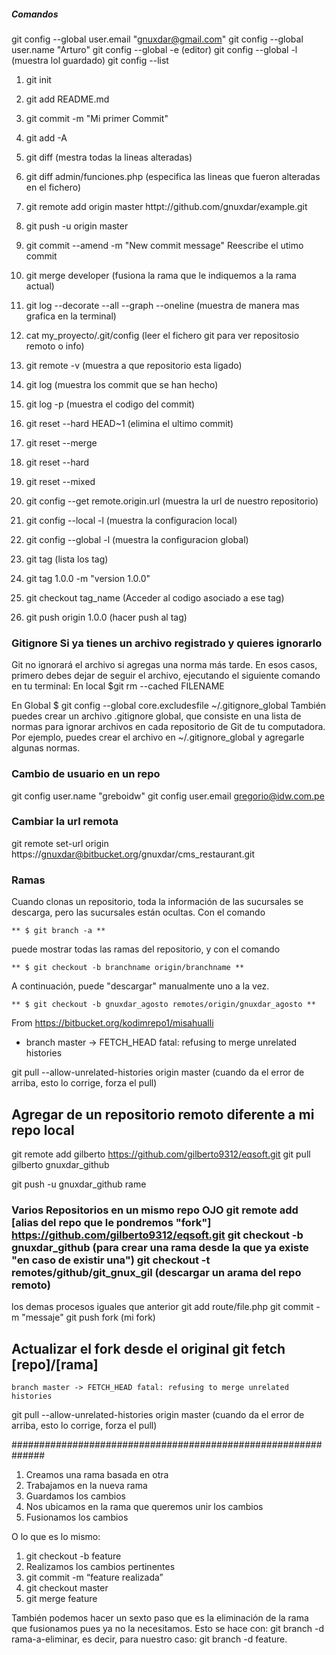 ##### Comandos
git config --global user.email "gnuxdar@gmail.com"
git config --global user.name "Arturo"
git config --global -e  (editor)
git config --global -l  (muestra lol guardado)
git config --list

1. git init

2. git add README.md

3. git commit -m "Mi primer Commit"

4. git add -A

5. git diff    (mestra todas la lineas alteradas)

6. git diff admin/funciones.php    (especifica las lineas que fueron alteradas en el fichero)

7. git remote add origin master httpt://github.com/gnuxdar/example.git

8. git push -u origin master

9. git commit --amend -m "New commit message"  Reescribe el utimo commit

10. git merge developer  (fusiona la rama que le indiquemos a la rama actual)

11. git log --decorate --all --graph --oneline  (muestra de manera mas grafica en la terminal)

12. cat my_proyecto/.git/config   (leer el fichero git para ver repositosio remoto o info)

13. git remote -v   (muestra a que repositorio esta ligado)

14. git log         (muestra los commit que se han hecho)

15. git log -p      (muestra el codigo del commit)

16. git reset --hard HEAD~1  (elimina el ultimo commit)

17. git reset --merge

18. git reset --hard

20. git reset --mixed <hash de commit a regresar>

21. git config --get remote.origin.url 	(muestra la url de nuestro repositorio)

22. git config --local -l 				(muestra la configuracion local)

23. git config --global -l 				(muestra la configuracion global)

24. git tag                             (lista los tag)

25. git tag 1.0.0 -m "version 1.0.0"

26. git checkout tag\_name              (Acceder al codigo asociado a ese tag)

27. git push origin 1.0.0               (hacer push al tag)


### Gitignore Si ya tienes un archivo registrado y quieres ignorarlo
Git no ignorará el archivo si agregas una norma más tarde. En esos casos, primero debes dejar de seguir el archivo, ejecutando el siguiente comando en tu terminal: En local $git rm --cached FILENAME

En Global $ git config --global core.excludesfile ~/.gitignore_global
También puedes crear un archivo .gitignore global, que consiste en una lista de normas para ignorar archivos en cada repositorio de Git de tu computadora. Por ejemplo, puedes crear el archivo en ~/.gitignore_global y agregarle algunas normas.

### Cambio de usuario en un repo
git config user.name "greboidw"
git config user.email gregorio@idw.com.pe


### Cambiar la url remota
git remote set-url origin https://gnuxdar@bitbucket.org/gnuxdar/cms_restaurant.git

### Ramas
 Cuando clonas un repositorio, toda la información de las sucursales se descarga, pero las sucursales están ocultas. Con el comando

	** $ git branch -a **

puede mostrar todas las ramas del repositorio, y con el comando

	** $ git checkout -b branchname origin/branchname **

 A continuación, puede "descargar" manualmente uno a la vez.

	** $ git checkout -b gnuxdar_agosto remotes/origin/gnuxdar_agosto **


From https://bitbucket.org/kodimrepo1/misahualli

 * branch            master     -> FETCH_HEAD
fatal: refusing to merge unrelated histories

git pull --allow-unrelated-histories origin master  (cuando da el error de arriba, esto lo corrige, forza el pull)

## Agregar de un repositorio remoto diferente a mi repo local
git remote add gilberto https://github.com/gilberto9312/eqsoft.git
git pull gilberto gnuxdar_github

git push -u gnuxdar_github rame

### Varios Repositorios en un mismo repo OJO git remote add [alias del repo que le pondremos "fork"] https://github.com/gilberto9312/eqsoft.git git checkout -b gnuxdar_github (para crear una rama desde la que ya existe "en caso de existir una") git checkout -t remotes/github/git_gnux_gil (descargar un arama del repo remoto)

los demas procesos iguales que anterior git add route/file.php git commit -m "messaje" git push fork (mi fork)

## Actualizar el fork desde el original git fetch [repo]/[rama]

    branch master -> FETCH_HEAD fatal: refusing to merge unrelated histories

git pull --allow-unrelated-histories origin master (cuando da el error de arriba, esto lo corrige, forza el pull)

##############################################################

1. Creamos una rama basada en otra
2. Trabajamos en la nueva rama
3. Guardamos los cambios
4. Nos ubicamos en la rama que queremos unir los cambios
5. Fusionamos los cambios

O lo que es lo mismo:

1. git checkout -b feature
2. Realizamos los cambios pertinentes
3. git commit -m “feature realizada”
4. git checkout master
5. git merge feature

También podemos hacer un sexto paso que es la eliminación de la rama que fusionamos pues ya no la necesitamos. Esto se hace con: git branch -d rama-a-eliminar, es decir, para nuestro caso: git branch -d feature.
